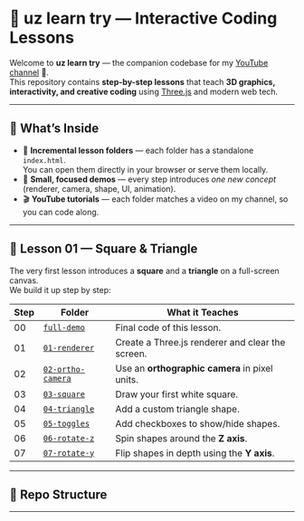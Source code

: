 # 🌌 uz learn try — Interactive Coding Lessons

Welcome to **uz learn try** — the companion codebase for my [YouTube channel](https://www.youtube.com/@uzbeksniperyt) 🎥.  
This repository contains **step-by-step lessons** that teach **3D graphics, interactivity, and creative coding** using [Three.js](https://threejs.org/) and modern web tech.

---

## 🚀 What’s Inside

- 📂 **Incremental lesson folders** — each folder has a standalone `index.html`.  
  You can open them directly in your browser or serve them locally.  
- 🧩 **Small, focused demos** — every step introduces *one new concept* (renderer, camera, shape, UI, animation).  
- 🎬 **YouTube tutorials** — each folder matches a video on my channel, so you can code along.

---

## 📑 Lesson 01 — Square & Triangle

The very first lesson introduces a **square** and a **triangle** on a full-screen canvas.  
We build it up step by step:

| Step | Folder | What it Teaches |
|------|--------|-----------------|
| 00   | [`full-demo`](01-lesson/index.html) | Final code of this lesson. |
| 01   | [`01-renderer`](01-lesson/step-1.html) | Create a Three.js renderer and clear the screen. |
| 02   | [`02-ortho-camera`](01-lesson/step-2.html) | Use an **orthographic camera** in pixel units. |
| 03   | [`03-square`](01-lesson/step-3.html) | Draw your first white square. |
| 04   | [`04-triangle`](01-lesson/step-4.html) | Add a custom triangle shape. |
| 05   | [`05-toggles`](01-lesson/step-5.html) | Add checkboxes to show/hide shapes. |
| 06   | [`06-rotate-z`](01-lesson/step-6.html) | Spin shapes around the **Z axis**. |
| 07   | [`07-rotate-y`](01-lesson/step-7.html) | Flip shapes in depth using the **Y axis**. |

---

## 📂 Repo Structure


--- 

